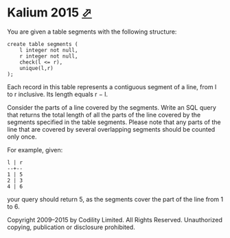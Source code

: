 # Kalium 2015 [⬀](https://codility.com/programmers/challenges/kalium2015)

You are given a table segments with the following structure:

    create table segments (
        l integer not null,
        r integer not null,
        check(l <= r),
        unique(l,r)
    );

Each record in this table represents a contiguous segment of a line, from l to r inclusive. Its length equals r − l.

Consider the parts of a line covered by the segments. Write an SQL query that returns the total length of all the parts of the line covered by the segments specified in the table segments. Please note that any parts of the line that are covered by several overlapping segments should be counted only once.

For example, given:

    l | r
    --+--
    1 | 5
    2 | 3
    4 | 6

your query should return 5, as the segments cover the part of the line from 1 to 6.

Copyright 2009–2015 by Codility Limited. All Rights Reserved. Unauthorized copying, publication or disclosure prohibited.
